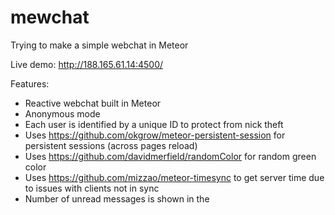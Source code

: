 # mewchat
Trying to make a simple webchat in Meteor


Live demo: http://188.165.61.14:4500/

Features:
* Reactive webchat built in Meteor
* Anonymous mode
* Each user is identified by a unique ID to protect from nick theft
* Uses https://github.com/okgrow/meteor-persistent-session for persistent sessions (across pages reload)
* Uses https://github.com/davidmerfield/randomColor for random green color
* Uses https://github.com/mizzao/meteor-timesync to get server time due to issues with clients not in sync
* Number of unread messages is shown in the <title>


To-do:
* Create multiple chatrooms
* Let users choose a color
* Let users choose how many messages they want to see
